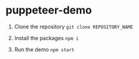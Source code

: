# puppeteer-demo

1. Clone the repository
   `git clone REPOSITORY_NAME`

2. Install the packages
   `npm i`

3. Run the demo
   `npm start`

